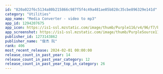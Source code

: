 ```yaml
---
id: "820a022f6c5134a80b215866c987f5f4c49a481ae05b828c35cbe896329e141d"
category: "Utilities"
app_name: "Media Converter - video to mp3"
app_id: 1294207675
app_icon: https://is1-ssl.mzstatic.com/image/thumb/Purple116/v4/96/f7/b4/96f7b4bb-8799-bb67-120a-4a937cf22287/AppIcon-0-0-1x_U007emarketing-0-7-0-0-85-220.png/1024x1024bb.png
app_screenshot: https://is1-ssl.mzstatic.com/image/thumb/PurpleSource116/v4/28/78/fa/2878fac9-fc1f-2f42-bff3-ee7eb7e91dfb/9dd925c5-479c-46a7-b1c2-14f325970362_1.jpg/1242x2688bb.png
publisher_id: 1273143862
publisher_name: "俊杰 阮"
rank: 406
most_recent_release: 2024-02-01 00:00:00
release_count_in_past_year: 14
release_count_in_past_year_category: 12
release_count_in_past_year_top_in_category: 26
---
```


